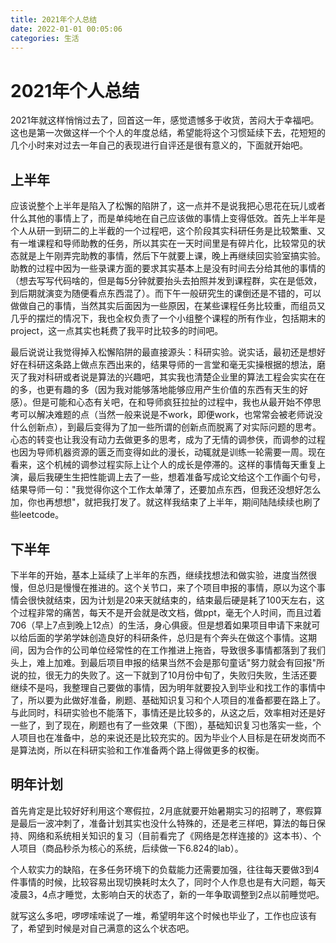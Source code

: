 ```yaml
---
title: 2021年个人总结
date: 2022-01-01 00:05:06
categories: 生活
---
```


# 2021年个人总结
2021年就这样悄悄过去了，回首这一年，感觉遗憾多于收货，苦闷大于幸福吧。这也是第一次做这样一个个人的年度总结，希望能将这个习惯延续下去，花短短的几个小时来对过去一年自己的表现进行自评还是很有意义的，下面就开始吧。

## 上半年
应该说整个上半年是陷入了松懈的陷阱了，这一点并不是说我把心思花在玩儿或者什么其他的事情上了，而是单纯地在自己应该做的事情上变得低效。首先上半年是个人从研一到研二的上半截的一个过程吧，这个阶段其实科研任务是比较繁重、又有一堆课程和导师助教的任务，所以其实在一天时间里是有碎片化，比较常见的状态就是上午刚弄完助教的事情，然后下午就要上课，晚上再继续回实验室搞实验。助教的过程中因为一些录课方面的要求其实基本上是没有时间去分给其他的事情的（想去写写代码啥的，但是每5分钟就要抬头去拍照并发到课程群，实在是低效，到后期就演变为随便看点东西混了）。而下午一般研究生的课倒还是不错的，可以做做自己的事情，当然其实后面因为一些原因，在某些课程任务比较重，而组员又几乎的摆烂的情况下，我也全权负责了一个小组整个课程的所有作业，包括期末的project，这一点其实也耗费了我平时比较多的时间吧。

最后说说让我觉得掉入松懈陷阱的最直接源头：科研实验。说实话，最初还是想好好在科研这条路上做点东西出来的，结果导师的一言堂和毫无实操根据的想法，磨灭了我对科研或者说是算法的兴趣吧，其实我也清楚企业里的算法工程会实实在在的多，也更有趣的多（因为我对能够落地能够应用产生价值的东西有天生的好感）。但是可能和心态有关吧，在和导师疯狂拉扯的过程中，我也从最开始不停思考可以解决难题的点（当然一般来说是不work，即便work，也常常会被老师说没什么创新点），到最后变得为了加一些所谓的创新点而脱离了对实际问题的思考。心态的转变也让我没有动力去做更多的思考，成为了无情的调参侠，而调参的过程也因为导师机器资源的匮乏而变得如此的漫长，动辄就是训练一轮需要一周。现在看来，这个机械的调参过程实际上让个人的成长是停滞的。这样的事情每天重复上演，最后我硬生生把性能调上去了一些，想着准备写成论文给这个工作画个句号，结果导师一句："我觉得你这个工作太单薄了，还要加点东西，但我还没想好怎么加，你也再想想"，就把我打发了。就这样我结束了上半年，期间陆陆续续也刷了些leetcode。

## 下半年
下半年的开始，基本上延续了上半年的东西，继续找想法和做实验，进度当然很慢，但总归是慢慢在推进的。这个关节口，来了个项目申报的事情，原以为这个事情会很快就结束，因为计划是20来天就结束的，结束最后硬是耗了100天左右，这个过程非常的痛苦，每天不是开会就是改文档，做ppt，毫无个人时间，而且过着706（早上7点到晚上12点）的生活，身心俱疲。但是想着如果项目申请下来就可以给后面的学弟学妹创造良好的科研条件，总归是有个奔头在做这个事情。这期间，因为合作的公司单位经常性的在工作推进上拖沓，导致很多事情都落到了我们头上，难上加难。到最后项目申报的结果当然不会是那句童话"努力就会有回报"所说的拉，很无力的失败了。这一下就到了10月份中旬了，失败归失败，生活还要继续不是吗，我整理自己要做的事情，因为明年就要投入到毕业和找工作的事情中了，所以要为此做好准备，刷题、基础知识复习和个人项目的准备都要在路上了。与此同时，科研实验也不能落下，事情还是比较多的，从这之后，效率相对还是好一些了，到了现在，刷题也有了一些效果（下图），基础知识复习也落实一些，个人项目也在准备中，总的来说还是比较充实的。因为毕业个人目标是在研发岗而不是算法岗，所以在科研实验和工作准备两个路上得做更多的权衡。

<!-- <div align=center>
<img src="https://cdn.jsdelivr.net/gh/zhiwei-Feng/site-images@master/20220101/leetcode2021.5dngq3l441c0.webp" width="300" height="450" alt="image"/>
</div> -->

## 明年计划
首先肯定是比较好好利用这个寒假拉，2月底就要开始暑期实习的招聘了，寒假算是最后一波冲刺了，准备计划其实也没什么特殊的，还是老三样吧，算法的每日保持、网络和系统相关知识的复习（目前看完了《网络是怎样连接的》这本书）、个人项目（商品秒杀为核心的系统，后续做一下6.824的lab）。

个人软实力的缺陷，在多任务环境下的负载能力还需要加强，往往每天要做3到4件事情的时候，比较容易出现切换耗时太久了，同时个人作息也是有大问题，每天凌晨3，4点才睡觉，太影响白天的状态了，新的一年争取调整到2点以前睡觉吧。

就写这么多吧，啰啰嗦嗦说了一堆，希望明年这个时候也毕业了，工作也应该有了，希望到时候是对自己满意的这么个状态吧。
